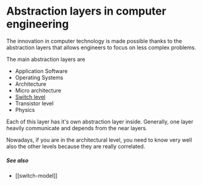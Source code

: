 # Abstraction layers in computer engineering
The innovation in computer technology is made possible thanks to the abstraction layers that allows engineers to focus on less complex problems.

The main abstraction layers are

- Application Software
- Operating Systems
- Architecture
- Micro architecture 
- [Switch level](switch-model)
- Transistor level
- Physics

Each of this layer has it's own abstraction layer inside. Generally, one layer heavily communicate and depends from the near layers.

Nowadays, if you are in the architectural level, you need to know very well also the other levels because they are really correlated.


##### See also
- [[switch-model]]
